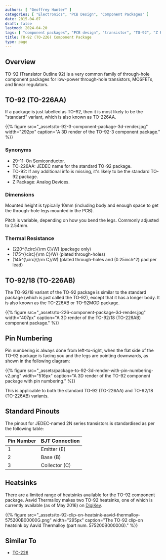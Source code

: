```yaml
---
authors: [ "Geoffrey Hunter" ]
categories: [ "Electronics", "PCB Design", "Component Packages" ]
date: 2015-04-07
draft: false
lastmod: 2024-04-20
tags: [ "component packages", "PCB design", "transistor", "TO-92", "Z Package", "TO-226AA", "TO-226AB" ]
title: TO-92 (TO-226) Component Package
type: page
---
```


## Overview

TO-92 (Transistor Outline 92) is a very common family of through-hole component packages for low-power through-hole transistors, MOSFETs, and linear regulators.

## TO-92 (TO-226AA)

If a package is just labelled as TO-92, then it is most likely to be the "standard" variant, which is also known as TO-226AA.

{{% figure src="_assets/to-92-3-component-package-3d-render.jpg" width="292px" caption="A 3D render of the TO-92-3 component package."  %}}

### Synonyms

* 29-11: On Semiconductor.
* TO-226AA: JEDEC name for the standard TO-92 package.
* TO-92: If any additional info is missing, it's likely to be the standard TO-92 package.
* Z Package: Analog Devices.

### Dimensions

Mounted height is typically 10mm (including body and enough space to get the through-hole legs mounted in the PCB).

Pitch is variable, depending on how you bend the legs. Commonly adjusted to 2.54mm.

### Thermal Resistance

* \(220^{\circ}{\rm C}/W\) (package only)
* \(175^{\circ}{\rm C}/W\) (plated through-holes)
* \(145^{\circ}{\rm C}/W\) (plated through-holes and \(0.25inch^2\) pad per lead)

## TO-92/18 (TO-226AB)

The TO-92/18 variant of the TO-92 package is similar to the standard package (which is just called the TO-92), except that it has a longer body. It is also known as the TO-226AB or TO-92MOD package.

{{% figure src="_assets/to-226-component-package-3d-render.jpg" width="407px" caption="A 3D render of the TO-92/18 (TO-226AB) component package."  %}}

## Pin Numbering

Pin numbering is always done from left-to-right, when the flat side of the TO-92 package is facing you and the legs are pointing downwards, as shown in the following diagram:

{{% figure src="_assets/package-to-92-3d-render-with-pin-numbering-v2.png" width="516px" caption="A 3D render of the TO-92 component package with pin numbering."  %}}

This is applicable to both the standard TO-92 (TO-226AA) and TO-92/18 (TO-226AB) variants.

## Standard Pinouts

The pinout for JEDEC-named 2N series transistors is standardised as per the following table:

<table>
    <thead>
        <tr>
            <th>Pin Number</th>
            <th>BJT Connection</th>
        </tr>
    <tbody>
        <tr>
            <td>1</td>
            <td>Emitter (E)</td>
        </tr>
        <tr>
            <td>2</td>
            <td>Base (B)</td>
        </tr>
        <tr>
            <td>3</td>
            <td>Collector (C)</td>
        </tr>
    </tbody>
</table>

## Heatsinks

There are a limited range of heatsinks available for the TO-92 component package. Aavid Thermalloy makes two TO-92 heatsinks, one of which is currently available (as of May 2016) on [DigiKey](http://www.digikey.com/product-detail/en/575200B00000G/HS251-ND/269309).

{{% figure src="_assets/to-92-clip-on-heatsink-aavid-thermalloy-575200B00000G.png" width="295px" caption="The TO-92 clip-on heatsink by Aavid Thermalloy (part num. 575200B00000G)."  %}}

## Similar To

* [TO-226](/pcb-design/component-packages/to-226-component-package/)
